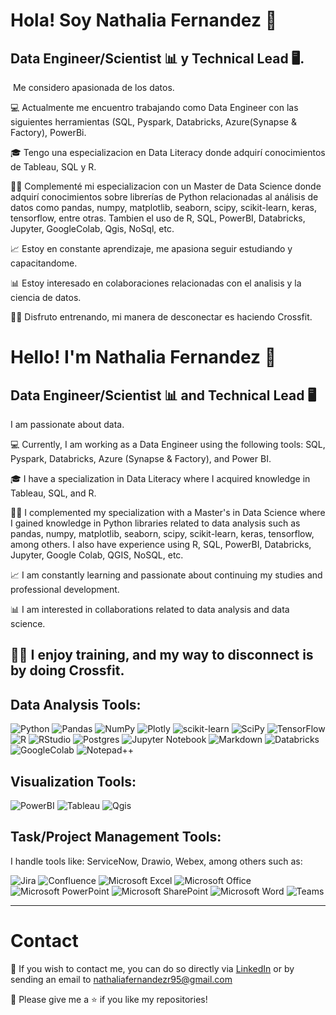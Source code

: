 # Hola! Soy Nathalia Fernandez 👋
## Data Engineer/Scientist 📊 y Technical Lead 🖥️.
⁣⁣
Me considero apasionada de los datos.

💻 Actualmente me encuentro trabajando como Data Engineer con las siguientes herramientas (SQL, Pyspark, Databricks, Azure(Synapse & Factory), PowerBi.

🎓 Tengo una especializacion en Data Literacy donde adquirí conocimientos de Tableau, SQL y R. 

👨‍🎓 Complementé mi especializacion con un Master de Data Science donde adquirí conocimientos sobre librerías de Python relacionadas al análisis de datos como pandas, numpy, matplotlib, seaborn, scipy, scikit-learn, keras, tensorflow, entre otras. Tambien el uso de R, SQL, PowerBI, Databricks, Jupyter, GoogleColab, Qgis, NoSql, etc.

📈 Estoy en constante aprendizaje, me apasiona seguir estudiando y capacitandome.

📊 Estoy interesado en colaboraciones relacionadas con el analisis y la ciencia de datos.

🏋️‍♂️ Disfruto entrenando, mi manera de desconectar es haciendo Crossfit. 

# Hello! I'm Nathalia Fernandez 👋
## Data Engineer/Scientist 📊 and Technical Lead 🖥️

I am passionate about data.

💻 Currently, I am working as a Data Engineer using the following tools: SQL, Pyspark, Databricks, Azure (Synapse & Factory), and Power BI.

🎓 I have a specialization in Data Literacy where I acquired knowledge in Tableau, SQL, and R.

👨‍🎓 I complemented my specialization with a Master's in Data Science where I gained knowledge in Python libraries related to data analysis such as pandas, numpy, matplotlib, seaborn, scipy, scikit-learn, keras, tensorflow, among others. I also have experience using R, SQL, PowerBI, Databricks, Jupyter, Google Colab, QGIS, NoSQL, etc.

📈 I am constantly learning and passionate about continuing my studies and professional development.

📊 I am interested in collaborations related to data analysis and data science.

🏋️‍♂️ I enjoy training, and my way to disconnect is by doing Crossfit.
----------------------------------------------------------------------------------------------------------------------------------------------------------------------
## Data Analysis Tools:
![Python](https://img.shields.io/badge/python-3670A0?style=for-the-badge&logo=python&logoColor=ffdd54) ![Pandas](https://img.shields.io/badge/pandas-%23150458.svg?style=for-the-badge&logo=pandas&logoColor=white) ![NumPy](https://img.shields.io/badge/numpy-%23013243.svg?style=for-the-badge&logo=numpy&logoColor=white) ![Plotly](https://img.shields.io/badge/Plotly-%233F4F75.svg?style=for-the-badge&logo=plotly&logoColor=white) ![scikit-learn](https://img.shields.io/badge/scikit--learn-%23F7931E.svg?style=for-the-badge&logo=scikit-learn&logoColor=white) ![SciPy](https://img.shields.io/badge/SciPy-%230C55A5.svg?style=for-the-badge&logo=scipy&logoColor=%white) ![TensorFlow](https://img.shields.io/badge/TensorFlow-FF6F00?style=for-the-badge&logo=tensorflow&logoColor=white)  ![R](https://img.shields.io/badge/r-%23276DC3.svg?style=for-the-badge&logo=r&logoColor=white) ![RStudio](https://img.shields.io/badge/RStudio-4285F4?style=for-the-badge&logo=rstudio&logoColor=white) ![Postgres](https://img.shields.io/badge/postgres-%23316192.svg?style=for-the-badge&logo=postgresql&logoColor=white) ![Jupyter Notebook](https://img.shields.io/badge/jupyter-%23FA0F00.svg?style=for-the-badge&logo=jupyter&logoColor=white) ![Markdown](https://img.shields.io/badge/markdown-%23000000.svg?style=for-the-badge&logo=markdown&logoColor=white) ![Databricks](https://img.shields.io/badge/Databricks-FF3621?style=for-the-badge&logo=Databricks&logoColor=white)  ![GoogleColab](https://img.shields.io/badge/Colab-F9AB00?style=for-the-badge&logo=googlecolab&color=525252) ![Notepad++](	https://img.shields.io/badge/Notepad++-90E59A.svg?style=for-the-badge&logo=notepad%2B%2B&logoColor=black)

## Visualization Tools:
![PowerBI](https://img.shields.io/badge/PowerBI-F2C811?style=for-the-badge&logo=Power%20BI&logoColor=white)
![Tableau](https://img.shields.io/badge/Tableau-E97627?style=for-the-badge&logo=Tableau&logoColor=white)
![Qgis](https://img.shields.io/badge/qgis-3.28_firenze-93b023?&style=for-the-badge&logo=qgis&logoColor=white)


## Task/Project Management Tools:
I handle tools like: ServiceNow, Drawio, Webex, among others such as:

![Jira](https://img.shields.io/badge/jira-%230A0FFF.svg?style=for-the-badge&logo=jira&logoColor=white) ![Confluence](https://img.shields.io/badge/confluence-%23172BF4.svg?style=for-the-badge&logo=confluence&logoColor=white) ![Microsoft Excel](https://img.shields.io/badge/Microsoft_Excel-217346?style=for-the-badge&logo=microsoft-excel&logoColor=white) ![Microsoft Office](https://img.shields.io/badge/Microsoft_Office-D83B01?style=for-the-badge&logo=microsoft-office&logoColor=white) ![Microsoft PowerPoint](https://img.shields.io/badge/Microsoft_PowerPoint-B7472A?style=for-the-badge&logo=microsoft-powerpoint&logoColor=white) 	![Microsoft SharePoint ](https://img.shields.io/badge/Microsoft_SharePoint-0078D4?style=for-the-badge&logo=microsoft-sharepoint&logoColor=white) ![Microsoft Word](https://img.shields.io/badge/Microsoft_Word-2B579A?style=for-the-badge&logo=microsoft-word&logoColor=white) ![Teams](https://img.shields.io/badge/Microsoft_Teams-6264A7?style=for-the-badge&logo=microsoft-teams&logoColor=white)

----------------------------------------------------------------------------------------------------------------------------------------------------------------------
# Contact
📧 If you wish to contact me, you can do so directly via  [LinkedIn](https://www.linkedin.com/in/nathaliafr/?locale=en_US)  or by sending an email to nathaliafernandezr95@gmail.com

👏 Please give me a ⭐️ if you like my repositories!
